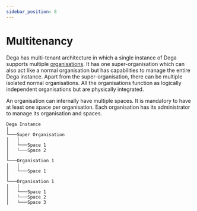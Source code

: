 ```yaml
---
sidebar_position: 8
---
```


# Multitenancy

Dega has multi-tenant architecture in which a single instance of Dega supports multiple [organisations](/docs/core-concepts/organisations). It has one super-organisation which can also act like a normal organisation but has capabilities to manage the entire Dega instance. Apart from the super-organisation, there can be multiple isolated normal organisations. All the organisations function as logically independent organisations but are physically integrated.

An organisation can internally have multiple spaces. It is mandatory to have at least one space per organisation. Each organisation has its administrator to manage its organisation and spaces.

```
Dega Instance
│
└───Super Organisation
│   │
│   └───Space 1
│   └───Space 2
│
└───Organisation 1
│   │
│   └───Space 1
│
└───Organisation 1
│   │
│   └───Space 1
│   └───Space 2
│   └───Space 3
```
